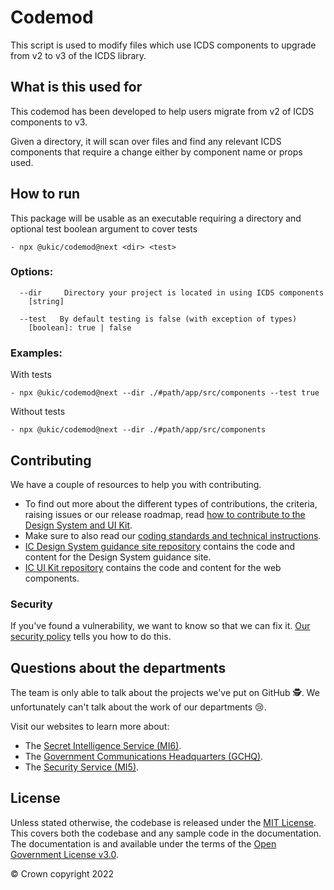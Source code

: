 # Codemod

This script is used to modify files which use ICDS components to upgrade from v2 to v3 of the ICDS library.

## What is this used for

This codemod has been developed to help users migrate from v2 of ICDS components to v3. 

Given a directory, it will scan over files and find any relevant ICDS components that require a change either by component name or props used.

## How to run


This package will be usable as an executable requiring a directory and optional test boolean argument to cover tests 

```console
- npx @ukic/codemod@next <dir> <test>
```

### Options:

```console
  --dir     Directory your project is located in using ICDS components
    [string]
```
```console
  --test   By default testing is false (with exception of types)
    [boolean]: true | false                                            
```

### Examples:
With tests
```console
- npx @ukic/codemod@next --dir ./#path/app/src/components --test true
```
Without tests
```console
- npx @ukic/codemod@next --dir ./#path/app/src/components
```

## Contributing

We have a couple of resources to help you with contributing.

- To find out more about the different types of contributions, the criteria, raising issues or our release roadmap, read [how to contribute to the Design System and UI Kit](https://design.sis.gov.uk/community/contribute).
- Make sure to also read our [coding standards and technical instructions](https://github.com/mi6/ic-ui-kit/blob/main/CONTRIBUTING.md).
- [IC Design System guidance site repository](https://github.com/mi6/ic-design-system) contains the code and content for the Design System guidance site.
- [IC UI Kit repository](https://github.com/mi6/ic-ui-kit) contains the code and content for the web components.

### Security

If you've found a vulnerability, we want to know so that we can fix it. [Our security policy](https://github.com/mi6/ic-ui-kit/blob/main/SECURITY.md) tells you how to do this.

## Questions about the departments

The team is only able to talk about the projects we've put on GitHub 🕵️. We unfortunately can't talk about the work of our departments 😢.

Visit our websites to learn more about:

- The [Secret Intelligence Service (MI6)](https://www.sis.gov.uk).
- The [Government Communications Headquarters (GCHQ)](https://www.gchq.gov.uk).
- The [Security Service (MI5)](https://www.mi5.gov.uk).


## License

Unless stated otherwise, the codebase is released under the [MIT License](https://opensource.org/licenses/MIT). This covers both the codebase and any sample code in the documentation. The documentation is and available under the terms of the [Open Government License v3.0](https://www.nationalarchives.gov.uk/doc/open-government-licence/version/3/).

© Crown copyright 2022